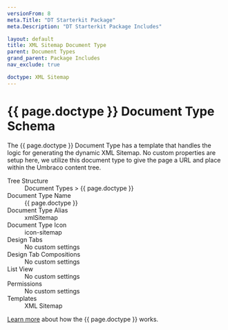 ```yaml
---
versionFrom: 8
meta.Title: "DT Starterkit Package"
meta.Description: "DT Starterkit Package Includes"

layout: default
title: XML Sitemap Document Type
parent: Document Types
grand_parent: Package Includes
nav_exclude: true

doctype: XML Sitemap
---
```


# {{ page.doctype }} Document Type Schema

The {{ page.doctype }} Document Type has a template that handles the logic for generating the dynamic XML Sitemap. No custom properties are setup here, we utilize this document type to give the page a URL and place within the Umbraco content tree. 

<dl>
    <dt>Tree Structure</dt> <dd>Document Types > {{ page.doctype }}</dd>
    <dt>Document Type Name</dt> <dd>{{ page.doctype }}</dd>
    <dt>Document Type Alias</dt> <dd>xmlSitemap</dd>
    <dt>Document Type Icon</dt> <dd>icon-sitemap</dd>
    <dt>Design Tabs</dt> <dd>No custom settings</dd>
    <dt>Design Tab Compositions</dt> <dd>No custom settings</dd>
    <dt>List View</dt> <dd>No custom settings</dd>
    <dt>Permissions</dt> <dd>No custom settings</dd>
    <dt>Templates</dt> <dd>XML Sitemap</dd>
</dl>

[Learn more](/Starterkit-Package/v8/XML-Sitemap.html) about how the {{ page.doctype }} works.
